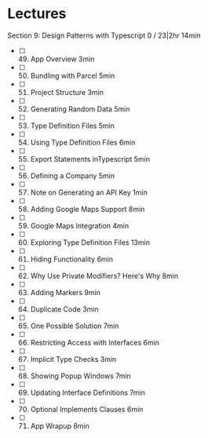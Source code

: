 # Lectures

Section 9: Design Patterns with Typescript
0 / 23|2hr 14min

- [ ] 49. App Overview 3min
- [ ] 50. Bundling with Parcel 5min
- [ ] 51. Project Structure 3min
- [ ] 52. Generating Random Data 5min
- [ ] 53. Type Definition Files 5min
- [ ] 54. Using Type Definition Files 6min
- [ ] 55. Export Statements inTypescript 5min
- [ ] 56. Defining a Company 5min
- [ ] 57. Note on Generating an API Key 1min
- [ ] 58. Adding Google Maps Support 8min
- [ ] 59. Google Maps Integration 4min
- [ ] 60. Exploring Type Definition Files 13min
- [ ] 61. Hiding Functionality 6min
- [ ] 62. Why Use Private Modifiers? Here's Why 8min
- [ ] 63. Adding Markers 9min
- [ ] 64. Duplicate Code 3min
- [ ] 65. One Possible Solution 7min
- [ ] 66. Restricting Access with Interfaces 6min
- [ ] 67. Implicit Type Checks 3min
- [ ] 68. Showing Popup Windows 7min
- [ ] 69. Updating Interface Definitions 7min
- [ ] 70. Optional Implements Clauses 6min
- [ ] 71. App Wrapup 8min
